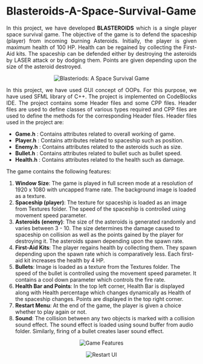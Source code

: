 # Blasteroids-A-Space-Survival-Game
<p align= "justify">In this project, we have developed <strong>BLASTEROIDS</strong> which is a single player space survival game. The objective of the game is to defend the spaceship (player) from incoming burning Asteroids. Initially, the player is given maximum health of 100 HP. Health can be regained by collecting the First-Aid kits. The spaceship can be defended either by destroying the asteroids by LASER attack or by dodging them. Points are given depending upon the size of the asteroid destroyed.</p>

<p align="center">
  <img src="https://user-images.githubusercontent.com/42888030/146944870-e2a82516-b4bd-4429-88ba-767a41017936.png" alt="Blasteriods: A Space Survival Game">
</p>

<p align= "justify">In this project, we have used GUI concept of OOPs. For this purpose, we have used SFML library of C++. The project is implemented on CodeBlocks IDE. The project contains some Header files and some CPP files. Header files are used to define classes of various types required and CPP files are used to define the methods for the corresponding Header files. Header files used in the project are:</p>

* **Game.h** : Contains attributes related to overall working of game.
* **Player.h** : Contains attributes related to spaceship such as position.
* **Enemy.h** : Contains attributes related to the asteroids such as size.
* **Bullet.h** : Contains attributes related to bullet such as bullet speed.
* **Health.h** : Contains attributes related to the health such as damage.

The game contains the following features:
1. **Window Size**: The game is played in full screen mode at a resolution of 1920 x 1080 with uncapped frame rate. The background image is loaded as a texture.
2. **Spaceship (player)**: The texture for spaceship is loaded as an image from Textures folder. The speed of the spaceship is controlled using movement speed parameter.
3. **Asteroids (enemy)**: The size of the asteroids is generated randomly and varies between 3 - 10. The size determines the damage caused to spaceship on collision as well as the points gained by the player for destroying it. The asteroids spawn depending upon the spawn rate.
4. **First-Aid Kits**: The player regains health by collecting them. They spawn depending upon the spawn rate which is comparatively less. Each first-aid kit increases the health by 4 HP.
5. **Bullets**: Image is loaded as a texture from the Textures folder. The speed of the bullet is controlled using the movement speed parameter. It contains a cool down parameter which controls the fire rate.
6. **Health Bar and Points**: In the top left corner, Health Bar is displayed along with Health percentage which changes dynamically as Health of the spaceship changes. Points are displayed in the top right corner.
7. **Restart Menu**: At the end of the game, the player is given a choice whether to play again or not.
8. **Sound**: The collision between any two objects is marked with a collision sound effect. The sound effect is loaded using sound buffer from audio folder. Similarly, firing of a bullet creates laser sound effect.

<p align="center">
  <img src="https://user-images.githubusercontent.com/42888030/146944988-3968b17c-0ea8-46b4-94e6-693bde5c6580.png" alt="Game Features">
</p>

<p align="center">
  <img src="https://user-images.githubusercontent.com/42888030/146945004-450e1481-dc73-43aa-b908-d60f5f65a453.png" alt="Restart UI">
</p>

